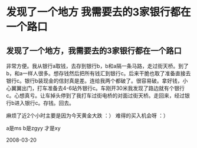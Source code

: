 # 发现了一个地方 我需要去的3家银行都在一个路口

## 发现了一个地方，我需要去的3家银行都在一个路口

非常方便。我从银行a取钱，去存到银行b，b和a隔一条马路，走过街天桥。到了b，和a一样人很多。想存钱然后把所有钱汇到银行c。后来干脆也取了准备直接去银行c。银行b装现金的信封真是差。连给我两个都破了。很容易破。拿好钱，小心翼翼出门，打车准备去4-6站外银行c。车刚开30米我发现了路边就有个银行c。心想真亏。让车掉头停到了我打车过街电桥的对面过街天桥。走回来，经过银行b进入银行c。存钱。回去。

麻烦了近2个小时主要是因为今天黄金大跌 ：） 难得的买入机会呀 ：）

a是ms b是zgyy 才是xy



2008-03-20